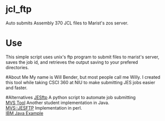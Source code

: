 # jcl_ftp
Auto submits Assembly 370 JCL files to Marist's zos server.

# Use
This simple script uses unix's ftp program to submit files to marist's server, saves the job id, and retrieves the output saving to your prefered directories.

#About Me
My name is Will Bender, but most people call me Willy. I created this tool while taking CSCI 360 at NIU to make submitting JES jobs easier and faster.

#Alternatives
[JESftp](https://gitlab.com/niumainframe/JESftp) A python script to automate job submitting  
[MVS Tool](https://github.com/john-charles/MVSTool) Another student implementation in Java.  
[MVS::JESFTP](http://search.cpan.org/~mikeo/MVS-JESFTP-1.1/JESFTP.pm) Implementation in perl.  
[IBM Java Example](http://www.ibm.com/developerworks/systems/library/es-batch-zos.html)  
